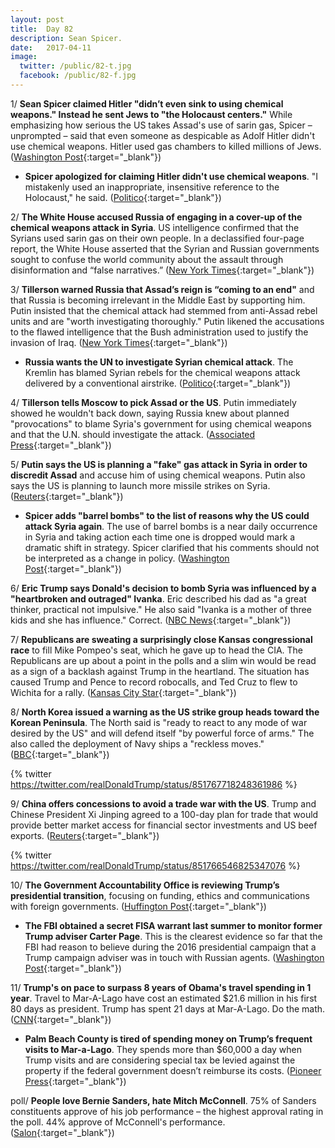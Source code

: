 ```yaml
---
layout: post
title:  Day 82
description: Sean Spicer.
date:   2017-04-11
image:
  twitter: /public/82-t.jpg
  facebook: /public/82-f.jpg
---
```


1/ **Sean Spicer claimed Hitler "didn’t even sink to using chemical weapons." Instead he sent Jews to "the Holocaust centers."** While emphasizing how serious the US takes Assad's use of sarin gas, Spicer – unprompted – said that even someone as despicable as Adolf Hitler didn't use chemical weapons. Hitler used gas chambers to killed millions of Jews. ([Washington Post](https://www.washingtonpost.com/news/post-politics/wp/2017/04/11/spicer-hitler-didnt-even-sink-to-using-chemical-weapons-although-he-sent-jews-to-the-holocaust-center/){:target="_blank"})

* **Spicer apologized for claiming Hitler didn't use chemical weapons**. "I mistakenly used an inappropriate, insensitive reference to the Holocaust," he said. ([Politico](http://www.politico.com/story/2017/04/sean-spicer-hitler-chemical-weapons-237116){:target="_blank"})

2/ **The White House accused Russia of engaging in a cover-up of the chemical weapons attack in Syria**. US intelligence confirmed that the Syrians used sarin gas on their own people. In a declassified four-page report, the White House asserted that the Syrian and Russian governments sought to confuse the world community about the assault through disinformation and “false narratives.” ([New York Times](https://www.nytimes.com/2017/04/11/world/middleeast/russia-syria-chemical-weapons-white-house.html){:target="_blank"})

3/ **Tillerson warned Russia that Assad’s reign is “coming to an end"** and that Russia is becoming irrelevant in the Middle East by supporting him. Putin insisted that the chemical attack had stemmed from anti-Assad rebel units and are "worth investigating thoroughly." Putin likened the accusations to the flawed intelligence that the Bush administration used to justify the invasion of Iraq. ([New York Times](https://www.nytimes.com/2017/04/11/world/europe/russia-syria-rex-tillerson.html){:target="_blank"})

* **Russia wants the UN to investigate Syrian chemical attack**. The Kremlin has blamed Syrian rebels for the chemical weapons attack delivered by a conventional airstrike. ([Politico](http://www.politico.com/story/2017/04/russia-syria-rex-tillerson-237097){:target="_blank"})

4/ **Tillerson tells Moscow to pick Assad or the US**. Putin immediately showed he wouldn't back down, saying Russia knew about planned "provocations" to blame Syria's government for using chemical weapons and that the U.N. should investigate the attack. ([Associated Press](http://bigstory.ap.org/article/e5861e088116431dab56d7a28931dfc1/tillerson-russia-must-choose-between-assad-and-us){:target="_blank"})

5/ **Putin says the US is planning a "fake" gas attack in Syria in order to discredit Assad** and accuse him of using chemical weapons. Putin also says the US is planning to launch more missile strikes on Syria. ([Reuters](http://www.reuters.com/article/us-mideast-crisis-syria-usa-putin-idUSKBN17D1K9?il=0){:target="_blank"})

* **Spicer adds "barrel bombs" to the list of reasons why the US could attack Syria again**. The use of barrel bombs is a near daily occurrence in Syria and taking action each time one is dropped would mark a dramatic shift in strategy. Spicer clarified that his comments should not be interpreted as a change in policy. ([Washington Post](https://www.washingtonpost.com/news/post-politics/wp/2017/04/10/spicer-adds-barrel-bombs-to-the-list-of-reasons-the-u-s-could-again-attack-syria/){:target="_blank"})

6/ **Eric Trump says Donald's decision to bomb Syria was influenced by a "heartbroken and outraged" Ivanka**. Eric described his dad as "a great thinker, practical not impulsive." He also said "Ivanka is a mother of three kids and she has influence." Correct. ([NBC News](http://www.nbcnews.com/news/world/eric-trump-says-syria-strike-was-swayed-heartbroken-ivanka-n745021){:target="_blank"})

7/ **Republicans are sweating a surprisingly close Kansas congressional race** to fill Mike Pompeo's seat, which he gave up to head the CIA. The Republicans are up about a point in the polls and a slim win would be read as a sign of a backlash against Trump in the heartland. The situation has caused Trump and Pence to record robocalls, and Ted Cruz to flew to Wichita for a rally. ([Kansas City Star](http://www.kansascity.com/news/politics-government/article143857629.html){:target="_blank"})

8/ **North Korea issued a warning as the US strike group heads toward the Korean Peninsula**. The North said is "ready to react to any mode of war desired by the US" and will defend itself "by powerful force of arms." The also called the deployment of Navy ships a "reckless moves." ([BBC](http://www.bbc.com/news/world-asia-39561410){:target="_blank"})

{% twitter https://twitter.com/realDonaldTrump/status/851767718248361986 %}

9/ **China offers concessions to avoid a trade war with the US**. Trump and Chinese President Xi Jinping agreed to a 100-day plan for trade that would provide better market access for financial sector investments and US beef exports. ([Reuters](http://www.reuters.com/article/us-usa-china-trade-idUSKBN17B13R){:target="_blank"})

{% twitter https://twitter.com/realDonaldTrump/status/851766546825347076 %}

10/ **The Government Accountability Office is reviewing Trump’s presidential transition**, focusing on funding, ethics and communications with foreign governments. ([Huffington Post](http://www.huffingtonpost.com/entry/gao-trump-transition_us_58ece162e4b0df7e20456632){:target="_blank"})

* **The FBI obtained a secret FISA warrant last summer to monitor former Trump adviser Carter Page**. This is the clearest evidence so far that the FBI had reason to believe during the 2016 presidential campaign that a Trump campaign adviser was in touch with Russian agents. ([Washington Post](https://www.washingtonpost.com/world/national-security/fbi-obtained-fisa-warrant-to-monitor-former-trump-adviser-carter-page/2017/04/11/620192ea-1e0e-11e7-ad74-3a742a6e93a7_story.html){:target="_blank"})

11/ **Trump's on pace to surpass 8 years of Obama's travel spending in 1 year**. Travel to Mar-A-Lago have cost an estimated $21.6 million in his first 80 days as president. Trump has spent 21 days at Mar-A-Lago. Do the math. ([CNN](http://www.cnn.com/2017/04/10/politics/donald-trump-obama-travel-costs/){:target="_blank"})

* **Palm Beach County is tired of spending money on Trump’s frequent visits to Mar-a-Lago**. They spends more than $60,000 a day when Trump visits and are considering special tax be levied against the property if the federal government doesn’t reimburse its costs. ([Pioneer Press](http://www.twincities.com/2017/04/10/county-considers-special-tax-for-trumps-mar-a-lago-visits/){:target="_blank"})

poll/ **People love Bernie Sanders, hate Mitch McConnell**. 75% of Sanders constituents approve of his job performance – the highest approval rating in the poll. 44% approve of McConnell's performance. ([Salon](https://www.salon.com/2017/04/11/mitch-mcconnell-disliked-why-ever-could-that-be/){:target="_blank"})